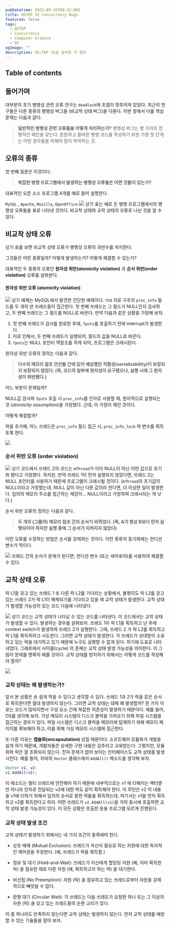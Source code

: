 ```yaml
---
pubDatetime: 2023-09-26T00:33:00Z
title: OSTEP 32 Concurrency Bugs
featured: false
tags:
  - OSTEP
  - Concurrency
  - Computer-Science
  - OS
ogImage: ""
description: OS:TEP 32장 공부한 거 정리
---
```


## Table of contents

## 들어가며

대부분의 초기 병행성 관련 오류 연구는 `deadlock`에 초점이 맞추어져 있었다.
최근의 연구들은 다른 종류의 병행성 버그들 (비교착 상태 버그)을 다룬다.
이번 장에서 다룰 핵심 문제는 다음과 같다.

> **일반적인 병행성 관련 오류들을 어떻게 처리하는가?**
> 병행성 버그는 몇 가지의 전형적인 패턴을 갖는다.
> 튼튼하고 올바른 병행 코드를 작성하기 위한 가장 첫 단계는 어떤 경우들을 피해야 할지 파악하는 것.

## 오류의 종류

첫 번째 질문은 이것이다.

> **복잡한 병행 프로그램에서 발생하는 병행성 오류들은 어떤 것들이 있는가?**

대표적인 오픈 소스 프로그램 4개를 예로 들어 설명한다.

`MySQL` , `Apache`, `Mozilla`, `OpenOffice`
![](/public/image/ostep-32-concurrency-bugs-1695656687000.jpeg)
상기 표는 예로 든 병행 프로그램에서의 병행성 오류들을 표로 나타낸 것이다.
비교착 상태와 교착 상태의 오류로 나뉜 것을 알 수 있다.

## 비교착 상태 오류

상기 표를 보면 비교착 상태 오류가 병행성 오류의 과반수를 차지한다.

그것들은 어떤 종류일까?
어떻게 발생하는가?
어떻게 해결할 수 있는가?

대표적인 두 종류의 오류인 **원자성 위반(atomicity violation)** 과 **순서 위반(order violation)** 오류를 살펴본다.

#### 원자성 위반 오류 (atomicity violation)

![](/public/image/ostep-32-concurrency-bugs-1695656996684.jpeg)
상기 예제는 MySQL에서 발견한 간단한 예제이다.
`thd` 자료 구조의 `proc_info` 필드를 두 개의 딴 쓰레드들이 접근한다.
첫 번째 쓰레드는 그 필드가 NULL인지 검사하고, 두 번째 쓰레드는 그 필드를 NULL로 바꾼다.
만약 다음과 같은 상황을 가정해 보자.

1. 첫 번째 쓰레드가 검사를 완료한 후에, `fputs`를 호출하기 전에 interrupt가 발생한다.
2. 이로 인해서, 두 번째 쓰레드가 실행되어, 필드의 값을 NULL로 바꾼다.
3. `fputs`는 NULL 포인터 역참조를 하게 되어, 프로그램은 크래시된다.

원자성 위반 오류의 정의는 다음과 같다.

> **다수의 메모리 참조 연산들 간에 있어 예상했던 직렬성(serializability)이 보장되지 보장되지 않았다. (즉, 코드의 일부에 원자성이 요구됐으나, 실행 시에 그 원자성이 위반됐다.)**

어느 부분이 문제일까?

NULL값 검사와 `fputs` 호출 시 `proc_info`를 인자로 사용할 때, 원자적으로 실행되는 것 (_atomicity assumption_)을 가정했다.
근데, 이 가정이 깨진 것이다.

어떻게 해결할까?

락을 추가해, 어느 쓰레드든 `proc_info` 필드 접근 시, `proc_info_lock` 락 변수를 획득토록 한다.

![](/public/image/ostep-32-concurrency-bugs-1695658112849.jpeg)

### 순서 위반 오류 (order violation)

![](/public/image/ostep-32-concurrency-bugs-1695658149124.jpeg)
상기 코드에서 쓰레드 2의 코드는 `mThread`가 이미 NULL이 아닌 어떤 값으로 초기화 됐다고 가정했다.
하지만, 만약 쓰레드 1이 먼저 실행되지 않았다면, 쓰레드 2는 NULL 포인터를 사용하기 때문에 프로그램이 크래시될 것이다. (`mThread`의 초기값이 NULL이라고 가정했는데, NULL 값이 아닌 다른 값이라 한다면, 더 이상한 일이 발생한다. 임의의 메모리 주소를 접근하는 재앙이... NULL이라고 가정하여 크래시되는 게 낫다.)

순서 위반 오류의 정의는 다음과 같다.

> **두 개의 (그룹의) 메모리 참조 간의 순서가 바뀌었다. (즉, A가 항상 B보다 먼저 실행되어야 하지만 실행 중에 그 순서가 지켜지지 않았다)**

이런 오류를 수정하는 방법은 순서를 강제하는 것이다.
이런 종류의 동기화에는 컨디션 변수가 딱이다.

![](/public/image/ostep-32-concurrency-bugs-1695658465160.jpeg)
쓰레드 간의 순서가 문제가 된다면, 컨디션 변수 (또는 세마포어)를 사용하여 해결할 수 있다.

## 교착 상태 오류

락 L1을 갖고 있는 쓰레드 1 또 다른 락 L2를 기다리는 상황에서, 불행히도 락 L2를 갖고 있는 쓰레드 2가 락 L1이 해제되기를 기다리고 있을 때 교착 상태가 발생한다.
교착 상태가 발생할 가능성이 있는 코드 다음에 나타냈다.

![](/public/image/ostep-32-concurrency-bugs-1695658932509.jpeg)
상기 코드는 교착 상태가 나타날 수 있는 코드를 나타낸다.
이 코드에서는 교착 상태가 발생할 수 있다.
발생하는 경우를 살펴보자.
쓰레드 1이 락 L1을 획득하고 난 후에 context switch가 발생하여 쓰레드 2가 실행한다.
그때, 쓰레드 2 가 락 L2를 획득하고 락 L1을 획득하려고 시도한다.
그러면 교착 상태가 발생한다.
각 쓰레드가 상대방이 소유하고 있는 락을 대기하고 있기 때문에 누구도 실행할 수 없게 된다.
하기에 도표로 나타내었다.
그래프에서 사이클(cycle) 의 존재는 교착 상태 발생 가능성을 의미한다.
이 그림이 문제를 명확히 해줄 것이다.
교착 상태를 방지하기 위해서는 어떻게 코드를 작성해야 할까?

![](/public/image/ostep-32-concurrency-bugs-1695659204882.jpeg)

### 교착 상태는 왜 발생하는가?

앞서 본 상황은 손 쉽게 막을 수 있다고 생각할 수 있다.
쓰레드 1과 2가 락을 같은 순서로 획득한다면 절대 발생하지 않는다.
그러면 교착 상태는 대체 왜 발생할까?
한 가지 이유는 코드가 많아지면서 구성 요소 간에 복잡한 의존성이 발생하기 때문이다.
예를 들어, OS를 생각해 보자.
가상 메모리 시스템이 디스크 블럭을 가져오기 위해 파일 시스템을 접근하는 경우가 있다.
파일 시스템은 디스크 블럭을 메모리에 탑재하기 위해 메모리 페이지를 확보해야 하고, 이를 위해 가상 메모리 시스템에 접근한다.

또 다른 이유는 **캡슐화(encapsulation)** 성질 때문이다.
소프트웨어 모듈화가 개발을 쉽게 하기 때문에, 개발자들은 상세한 구현 내용은 감추라고 교육받는다.
그렇지만, 모듈화와 락은 잘 조화되지 않는다.
전혀 문제가 없어 보이는 인터페이스도 교착 상태를 발생시킨다.
예를 들어, 자바의 `Vector` 클래스에서 `AddAll()` 메소드를 생각해 보자.

```java
Vector v1, v2;
v1.AddAll(v2);
```

이 메소드는 멀티 쓰레드에 안전해야 하기 때문에 내부적으로는 v1 에 더해지는 벡터뿐만 아니라 인자로 전달되는 v2에 대한 락도 같이 획득해야 한다.
이 루틴은 v2 의 내용을 v1에 더하기 위해서 임의의 순서로 말한 락들을 획득하는데, 여기서는 v1을 먼저 획득하고 v2를 획득한다고 하자.
어떤 쓰레드가 `v2.AddAll(v1)`을 거의 동시에 호출하면 교착 상태 발생 가능성이 있다.
이 모든 상황은 호출한 응용 프로그램 모르게 진행된다.

### 교착 상태 발생 조건

교착 상태가 발생하기 위해서는 네 가지 조건이 충족돼야 한다.

- 상호 배제 (Mutual Exclusion): 쓰레드가 자신이 필요로 하는 자원에 대한 독자적인 제어권을 주장한다. (예, 쓰레드가 락을 획득함.)

- 점유 및 대기 (Hold-and-Wait): 쓰레드가 자신에게 할당된 자원 (예, 이미 획득한 락) 을 점유한 채로 다른 자원 (예, 획득하고자 하는 락) 을 대기한다.

- 비선점 (No Preemption): 자원 (락) 을 점유하고 있는 쓰레드로부터 자원을 강제적으로 빼앗을 수 없다.

- 환형 대기 (Circular Wait): 각 쓰레드는 다음 쓰레드가 요청한 하나 또는 그 이상의 자원 (락) 을 갖고 있는 쓰레드들의 순환 고리가 있다.

이 중 하나라도 만족하지 않는다면 교착 상태는 발생하지 않는다.
먼저 교착 상태를 예방할 수 있는 기술들을 알아 보자.
